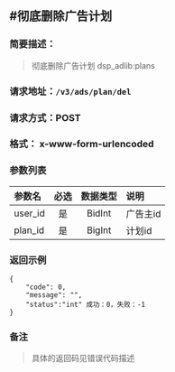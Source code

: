 
#彻底删除广告计划
---
### 简要描述：
> 彻底删除广告计划
> dsp_adlib:plans

### 请求地址：```/v3/ads/plan/del```

### 请求方式：POST

### 格式： x-www-form-urlencoded

### 参数列表

|参数名 | 必选 | 数据类型 | 说明|
|:---   | :--: | :------: | :---|
|user_id|是|BidInt|广告主id
|plan_id|是|BigInt|计划id


### 返回示例
```
{
    "code": 0,
    "message": "",
    "status":"int" 成功：0，失败：-1
}
```
### 备注
>具体的返回码见错误代码描述

　
　
　